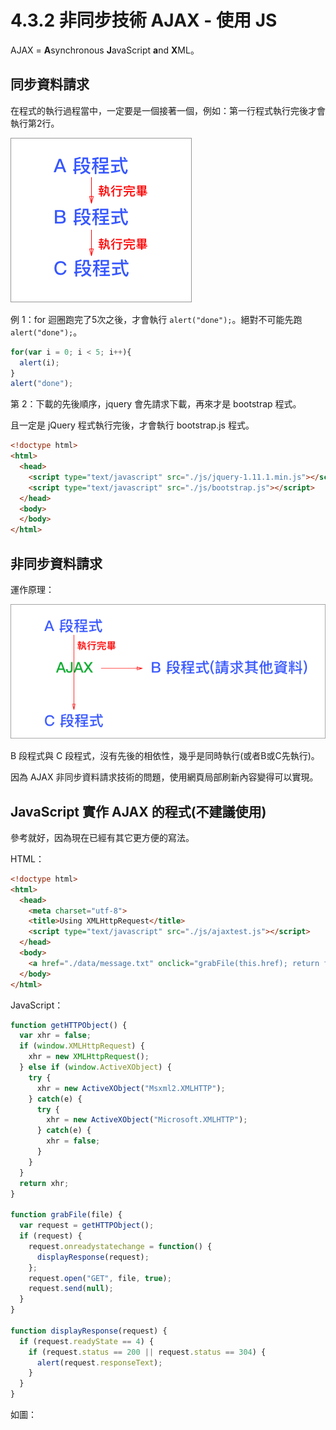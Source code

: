 # 4.3.2 非同步技術 AJAX - 使用 JS

AJAX = **A**synchronous **J**avaScript **a**nd **X**ML。

## 同步資料請求

在程式的執行過程當中，一定要是一個接著一個，例如：第一行程式執行完後才會執行第2行。

![](/assets/同步與ajax非同步_1.png)

例 1：for 迴圈跑完了5次之後，才會執行 `alert("done");`。絕對不可能先跑 `alert("done");`。

```js
for(var i = 0; i < 5; i++){
  alert(i);
}
alert("done");
```

第 2：下載的先後順序，jquery 會先請求下載，再來才是 bootstrap 程式。

且一定是 jQuery 程式執行完後，才會執行 bootstrap.js 程式。

```html
<!doctype html>
<html>
  <head>
    <script type="text/javascript" src="./js/jquery-1.11.1.min.js"></script>
    <script type="text/javascript" src="./js/bootstrap.js"></script>
  </head>
  <body>
  </body>
</html>
```

## 非同步資料請求

運作原理：

![](/assets/ajax_1.png)

B 段程式與 C 段程式，沒有先後的相依性，幾乎是同時執行\(或者B或C先執行\)。

因為 AJAX 非同步資料請求技術的問題，使用網頁局部刷新內容變得可以實現。

## JavaScript 實作 AJAX 的程式\(不建議使用\)

參考就好，因為現在已經有其它更方便的寫法。

HTML：

```html
<!doctype html>
<html>
  <head>
    <meta charset="utf-8">
    <title>Using XMLHttpRequest</title>
    <script type="text/javascript" src="./js/ajaxtest.js"></script>
  </head>
  <body>
    <a href="./data/message.txt" onclick="grabFile(this.href); return false;">點擊這裡取得 message.txt 檔案的內容</a>
  </body>
</html>
```

JavaScript：

```js
function getHTTPObject() {
  var xhr = false;
  if (window.XMLHttpRequest) {
    xhr = new XMLHttpRequest();
  } else if (window.ActiveXObject) {
    try {
      xhr = new ActiveXObject("Msxml2.XMLHTTP");
    } catch(e) {
      try {
        xhr = new ActiveXObject("Microsoft.XMLHTTP");
      } catch(e) {
        xhr = false;
      }
    }
  }
  return xhr;
}

function grabFile(file) {
  var request = getHTTPObject();
  if (request) {
    request.onreadystatechange = function() {
      displayResponse(request);
    };
    request.open("GET", file, true);
    request.send(null);
  }
}

function displayResponse(request) {
  if (request.readyState == 4) {
    if (request.status == 200 || request.status == 304) {
      alert(request.responseText);
    }
  }
}
```

如圖：

